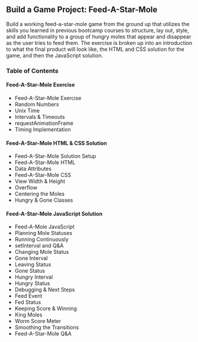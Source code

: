 ## Build a Game Project: Feed-A-Star-Mole
Build a working feed-a-star-mole game from the ground up that utilizes the skills you learned in previous bootcamp courses to structure, lay out, style, and add functionality to a group of hungry moles that appear and disappear as the user tries to feed them. The exercise is broken up into an introduction to what the final product will look like, the HTML and CSS solution for the game, and then the JavaScript solution.

### Table of Contents
#### Feed-A-Star-Mole Exercise
- Feed-A-Star-Mole Exercise
- Random Numbers
- Unix Time
- Intervals & Timeouts
- requestAnimationFrame
- Timing Implementation

#### Feed-A-Star-Mole HTML & CSS Solution
- Feed-A-Star-Mole Solution Setup
- Feed-A-Star-Mole HTML
- Data Attributes
- Feed-A-Star-Mole CSS
- View Width & Height
- Overflow
- Centering the Moles
- Hungry & Gone Classes

#### Feed-A-Star-Mole JavaScript Solution
- Feed-A-Mole JavaScript
- Planning Mole Statuses
- Running Continuously
- setInterval and Q&A
- Changing Mole Status
- Gone Interval
- Leaving Status
- Gone Status
- Hungry Interval
- Hungry Status
- Debugging & Next Steps
- Feed Event
- Fed Status
- Keeping Score & Winning
- King Moles
- Worm Score Meter
- Smoothing the Transitions
- Feed-A-Star-Mole Q&A
